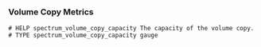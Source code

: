 ### Volume Copy Metrics

```
# HELP spectrum_volume_copy_capacity The capacity of the volume copy.
# TYPE spectrum_volume_copy_capacity gauge
```

